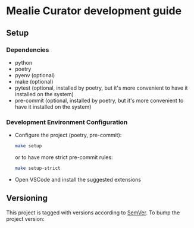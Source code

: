 # Mealie Curator development guide

## Setup

### Dependencies

- python
- poetry
- pyenv (optional)
- make (optional)
- pytest (optional, installed by poetry, but it's more convenient to have it installed on the system)
- pre-commit (optional, installed by poetry, but it's more convenient to have it installed on the system)

### Development Environment Configuration

- Configure the project (poetry, pre-commit):

  ```bash
  make setup
  ```

  or to have more strict pre-commit rules:

  ```bash
  make setup-strict
  ```

- Open VSCode and install the suggested extensions

## Versioning

This project is tagged with versions according to [SemVer](https://semver.org/). To bump the project version:
